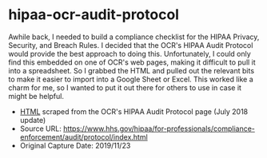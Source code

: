# hipaa-ocr-audit-protocol
Awhile back, I needed to build a compliance checklist for the HIPAA Privacy, Security, and Breach Rules. I decided that the OCR's HIPAA Audit Protocol would provide the best approach to doing this. Unfortunately, I could only find this embedded on one of OCR's web pages, making it difficult to pull it into a spreadsheet. So I grabbed the HTML and pulled out the relevant bits to make it easier to import into a Google Sheet or Excel. This worked like a charm for me, so I wanted to put it out there for others to use in case it might be helpful.
* [HTML](https://github.com/jckesler/hipaa-ocr-audit-protocol/blob/master/ocr_hipaa_audit_protocol_201807.html) scraped from the OCR's HIPAA Audit Protocol page (July 2018 update)
* Source URL: https://www.hhs.gov/hipaa/for-professionals/compliance-enforcement/audit/protocol/index.html
* Original Capture Date: 2019/11/23
